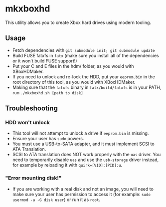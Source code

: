 mkxboxhd
========

This utility allows you to create Xbox hard drives using modern tooling.

Usage
-----

- Fetch dependencies with `git submodule init; git submodule update`
- Build FUSE fatxfs in `fatx` (make sure you install all of the dependencies or it won't build FUSE support!)
- Put your C and E files in the hdm/ folder, as you would with XBoxHDMaker.
- If you need to unlock and re-lock the HDD, put your `eeprom.bin` in the root directory of this tool, as you would with XBoxHDMaker.
- Making sure that the `fatxfs` binary in `fatx/build/fatxfs` is in your PATH, run `./mkxboxhd.sh [path to disk]`

Troubleshooting
---------------

### HDD won't unlock

- This tool will not attempt to unlock a drive if `eeprom.bin` is missing.
- Ensure your user has `sudo` powers.
- You must use a USB-to-SATA adapter, and it must implement SCSI to ATA Translation.
- SCSI to ATA translation does NOT work properly with the `uas` driver.  You need to temporarily disable `uas` and use the `usb-storage` driver instead, for example by reloading it with `quirk=[VID]:[PID]:u`.

### "Error mounting disk!"

- If you are working with a real disk and not an image, you will need to make sure your user has permission to access it (for example: `sudo usermod -a -G disk user`) or run it as `root`.
